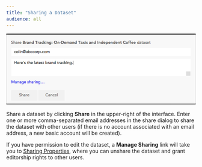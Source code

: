 ```yaml
---
title: "Sharing a Dataset"
audience: all
---
```


![](images/ShareDataset.png)

Share a dataset by clicking **Share** in the upper-right of the interface.
Enter one or more comma-separated email addresses in the share dialog to share
the dataset with other users (if there is no account associated with an email
address, a new basic account will be created).

If you have permission to edit the dataset, a **Manage Sharing** link will
take you to [Sharing Properties](crunch_sharing-properties.html),
where you can unshare the dataset and grant editorship rights to other users.
